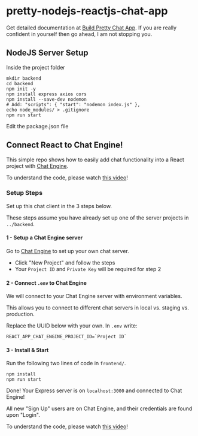 # pretty-nodejs-reactjs-chat-app

Get detailed documentation at [Build Pretty Chat App](https://blog.chatengine.io/fullstack-chat/nodejs-reactjs).
If you are really confident in yourself then go ahead, I am not stopping you.

## NodeJS Server Setup

Inside the project folder
```
mkdir backend
cd backend
npm init -y
npm install express axios cors
npm install --save-dev nodemon
# Add: "scripts": { "start": "nodemon index.js" },
echo node_modules/ > .gitignore
npm run start
```

Edit the package.json file

## Connect React to Chat Engine!

This simple repo shows how to easily add chat functionality into a React project with [Chat Engine](https://chatengine.io).

To understand the code, please watch [this video]()!

### Setup Steps

Set up this chat client in the 3 steps below.

These steps assume you have already set up one of the server projects in `../backend`.

#### 1 - Setup a Chat Engine server

Go to [Chat Engine](https://chatengine.io) to set up your own chat server.

- Click "New Project" and follow the steps
- Your `Project ID` and `Private Key` will be required for step 2

#### 2 - Connect `.env` to Chat Engine

We will connect to your Chat Engine server with environment variables.

This allows you to connect to different chat servers in local vs. staging vs. production.

Replace the UUID below with your own. In `.env` write:

```
REACT_APP_CHAT_ENGINE_PROJECT_ID=`Project ID`
```

#### 3 - Install & Start

Run the following two lines of code in `frontend/`.

```
npm install
npm run start
```

Done! Your Express server is on `localhost:3000` and connected to Chat Engine!

All new "Sign Up" users are on Chat Engine, and their credentials are found upon "Login".

To understand the code, please watch [this video]()!

